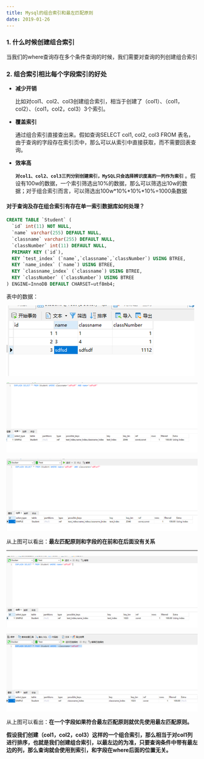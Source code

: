```yaml
---
title: Mysql的组合索引和最左匹配原则
date: 2019-01-26
---
```

### 1. 什么时候创建组合索引

当我们的where查询存在多个条件查询的时候，我们需要对查询的列创建组合索引

### 2. 组合索引相比每个字段索引的好处

- **减少开销**

  比如对col1、col2、col3创建组合索引，相当于创建了（col1）、（col1，col2）、（col1，col2，col3）3个索引。

- **覆盖索引**

  通过组合索引直接查出来。假如查询SELECT col1, col2, col3 FROM 表名，由于查询的字段存在索引页中，那么可以从索引中直接获取，而不需要回表查询。

- **效率高**

  **`对col1、col2、col3三列分别创建索引，MySQL只会选择辨识度高的一列作为索引`** 。假设有100w的数据，一个索引筛选出10%的数据，那么可以筛选出10w的数据；对于组合索引而言，可以筛选出100w*10%*10%*10%=1000条数据

#### 对于查询及存在组合索引有存在单一索引数据库如何处理？

```sql
CREATE TABLE `Student` (
  `id` int(11) NOT NULL,
  `name` varchar(255) DEFAULT NULL,
  `classname` varchar(255) DEFAULT NULL,
  `classNumber` int(11) DEFAULT NULL,
  PRIMARY KEY (`id`),
  KEY `test_index` (`name`,`classname`,`classNumber`) USING BTREE,
  KEY `name_index` (`name`) USING BTREE,
  KEY `classname_index` (`classname`) USING BTREE,
  KEY `classNumber` (`classNumber`) USING BTREE
) ENGINE=InnoDB DEFAULT CHARSET=utf8mb4;
```

表中的数据：

![数据](https://github.com/mxsm/document/blob/master/image/database/indexTest.png?raw=true)

![情况1](https://github.com/mxsm/document/blob/master/image/database/select1.png?raw=true)



![情况2](https://github.com/mxsm/document/blob/master/image/database/selection2.png?raw=true)

从上图可以看出：**最左匹配原则和字段的在前和在后面没有关系**

------



![情况2](https://github.com/mxsm/document/blob/master/image/database/selection3.png?raw=true)

![情况2](https://github.com/mxsm/document/blob/master/image/database/selection4.png?raw=true)

从上图可以看出：**在一个字段如果符合最左匹配原则就优先使用最左匹配原则。**

**假设我们创建（col1，col2，col3）这样的一个组合索引，那么相当于对col1列进行排序，也就是我们创建组合索引，以最左边的为准，只要查询条件中带有最左边的列，那么查询就会使用到索引，和字段在where后面的位置无关。**

